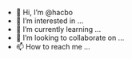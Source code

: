 - 👋 Hi, I’m @hacbo
- 👀 I’m interested in ...
- 🌱 I’m currently learning ...
- 💞️ I’m looking to collaborate on ...
- 📫 How to reach me ...

<!---
hacbo/hacbo is a ✨ special ✨ repository because its `README.md` (this file) appears on your GitHub profile.
You can click the Preview link to take a look at your changes.
--->

